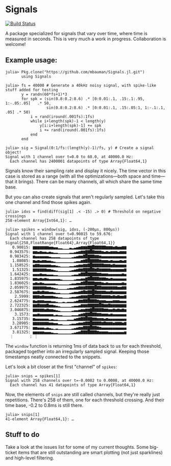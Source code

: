 # Signals

[![Build Status](https://travis-ci.org/mbauman/Signals.jl.svg?branch=master)](https://travis-ci.org/mbauman/Signals.jl)

A package specialized for signals that vary over time, where time is measured in seconds.  This is very much a work in progress.  Collaboration is welcome!

## Example usage:

    julia> Pkg.clone("https://github.com/mbauman/Signals.jl.git")
           using Signals
           
    julia> fs = 40000 # Generate a 40kHz noisy signal, with spike-like stuff added for testing
           y = randn(60*fs+1)*3 
           for spk = (sin(0.8:0.2:8.6) .* [0:0.01:.1, .15:.1:.95, 1:-.05:.05]   .* 50,
                      sin(0.8:0.2:8.6) .* [0:0.01:.1, .15:.05:1, 1:-.1:.1, .05] .* 50)
               i = rand(iround(.001fs):1fs)
               while i+length(spk)-1 < length(y)
                   y[i:i+length(spk)-1] += spk
                   i += rand(iround(.001fs):1fs)
               end
           end
           
    julia> sig = Signal(0:1/fs:(length(y)-1)/fs, y) # Create a signal object!
    Signal with 1 channel over t=0.0 to 60.0, at 40000.0 Hz:
      Each channel has 2400001 datapoints of type Array{Float64,1}

Signals know their sampling rate and display it nicely. The time vector in this case is stored as a range (with all the optimizations—both space and time—that it brings).  There can be many channels, all which share the same time base.

But you can also create signals that aren't regularly sampled.  Let's take this one channel and find those spikes again.

    julia> idxs = find(diff(sig[1] .< -15) .> 0) # Threshold on negative crossings
    258-element Array{Int64,1}: …
    
    julia> spikes = window(sig, idxs, (-200μs, 800μs))
    Signal with 1 channel over t=0.90815 to 59.676:
      Each channel has 258 datapoints of type Signal{258,FloatRange{Float64},Array{Float64,1}}
       0.90815: ▆▆▆▆▆▆▆▅▅▄▄▂▂▁▁▁▃▂▃▄▅▆▆▆▇▇█▇▇▇▇▇▆▆▆▅▆▅▅▆▆
      0.943575: ▅▅▄▅▄▄▃▄▃▂▂▁▁▁▁▁▂▂▃▄▅▆▆▇▇█▇▆▆▆▅▄▅▄▅▅▅▄▅▅▅
      0.983425: ▅▄▄▄▄▄▄▃▂▂▂▂▁▁▁▁▁▂▃▄▅▅▇█▇▇▇▆▆▅▄▄▄▄▄▄▄▄▄▄▄
       1.08085: ▅▄▅▄▅▅▄▄▃▂▁▁▁▁▁▁▁▁▂▃▃▅▆▇█▇▇▇▇▆▅▅▅▄▅▄▄▄▅▄▅
      1.158525: ▅▆▆▅▅▅▅▅▄▄▃▂▁▁▁▁▂▂▃▄▅▅▆▆▇█▇▇▇▇▇▆▆▆▅▆▅▅▅▅▅
       1.51325: ▆▆▆▆▆▆▅▅▄▃▂▁▁▁▁▁▂▃▄▅▆▆▇▇▇█▇▆▇▆▆▆▆▆▅▅▅▅▅▅▆
      1.642425: ▄▄▄▅▄▄▃▃▃▂▂▁▁▁▁▁▁▂▃▃▅▇▇█▇▇▇▇▆▆▅▅▅▄▄▄▄▄▄▅▄
      1.835975: ▅▅▄▅▄▅▄▃▃▃▃▃▂▁▁▁▁▁▂▃▃▄▄▆▇█▇▇▇▆▆▆▅▄▅▄▄▄▄▄▄
      1.836025: ▄▅▄▅▄▃▃▃▃▃▂▁▁▁▁▁▂▃▃▄▄▆▇█▇▇▇▆▆▆▅▄▅▄▄▄▄▄▄▅▄
      2.059975: ▆▆▆▆▆▆▅▅▄▃▂▁▁▁▁▂▃▃▄▅▆▆▆▇▇▇▇█▇▇▆▆▆▆▆▆▆▅▅▆▆
      2.587675: ▅▅▆▅▆▅▅▄▄▃▂▂▁▁▁▁▂▃▄▄▅▆▇▆▇▇█▇▆▆▆▆▅▅▆▅▅▅▅▅▅
        2.5999: ▆▆▆▅▆▅▅▅▅▄▃▂▂▁▁▁▂▃▃▄▅▆▆▆▇▇█▇▇▇▆▆▆▆▅▆▅▆▅▅▆
      2.624775: ▅▄▅▅▅▄▄▄▃▃▂▁▁▂▁▂▂▂▃▄▆▆▇▇█▇▇▇▆▅▅▅▄▄▄▅▅▅▄▄▄
      2.722325: ▆▆▇▆▆▆▇▅▅▄▃▂▁▁▁▁▁▂▃▃▄▆▆▆▇▇▇▇▇█▇▆▆▇▆▆▆▆▆▆▆
      3.046875: ▆▆▆▆▆▅▆▅▅▄▃▂▁▁▁▁▁▂▃▃▄▅▅▆▆▇█▇▇▇▇▆▆▅▅▆▅▆▅▆▅
        3.1573: ▄▄▅▄▄▄▄▄▄▂▃▂▂▁▁▁▁▂▂▂▄▅▆▇▇█▇▇▆▆▅▅▅▄▅▄▄▄▄▄▄
       3.15735: ▅▄▄▄▄▄▄▂▃▂▂▁▁▁▁▂▂▂▄▅▆▇▇█▇▇▆▆▅▅▅▄▅▄▄▄▄▄▄▄▄
       3.28905: ▆▆▆▆▆▆▆▅▅▄▄▂▂▁▁▁▂▃▃▄▅▅▆▇▇█▇▇▇▇▆▇▆▆▆▅▆▆▆▅▆
      3.671775: ▅▅▄▄▄▃▄▃▂▁▂▁▁▁▁▁▁▂▃▄▅▅▇▇▇█▇▇▆▅▄▄▄▄▄▄▄▄▄▄▄
       3.81325: ▅▅▅▅▅▄▄▄▃▂▂▁▁▁▁▁▁▂▃▄▅▇▇▇█▇▇▇▆▅▅▅▅▄▄▄▄▄▄▄▅
      ⋮       : ⋮

The `window` function is returning 1ms of data back to us for each threshold, packaged together into an irregularly sampled signal.  Keeping those timestamps neatly connected to the snippets.

Let's look a bit closer at the first "channel" of `spikes`:

    julia> snips = spikes[1]
    Signal with 258 channels over t=-0.0002 to 0.0008, at 40000.0 Hz:
      Each channel has 41 datapoints of type Array{Float64,1}

Now, the elements of `snips` are still called channels, but they're really just repetitions.  There's 258 of them, one for each threshold crossing.  And their time base, -0.2 to 0.8ms is still there.

    julia> snips[1]
    41-element Array{Float64,1}: …

## Stuff to do

Take a look at the issues list for some of my current thoughts.  Some big-ticket items that are still outstanding are smart plotting (not just sparklines) and high-level filtering.
